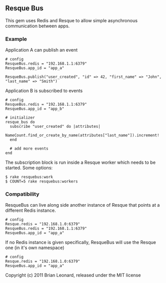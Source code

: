 ## Resque Bus

This gem uses Redis and Resque to allow simple asynchronous communication between apps.

### Example

Application A can publish an event

    # config
    ResqueBus.redis = "192.168.1.1:6379"
    ResqueBus.app_id = "app_a"

    ResqueBus.publish("user_created", "id" => 42, "first_name" => "John", "last_name" => "Smith")

Application B is subscribed to events

    # config
    ResqueBus.redis = "192.168.1.1:6379"
    ResqueBus.app_id = "app_b"
    
    # initializer
    resque_bus do
      subscribe "user_created" do |attributes|
        NameCount.find_or_create_by_name(attributes["last_name"]).increment!
      end
      
      # add more events
    end

The subscription block is run inside a Resque worker which needs to be started. Some options:

    $ rake resquebus:work
    $ COUNT=5 rake resquebus:workers

### Compatibility

ResqueBus can live along side another instance of Resque that points at a different Redis instance.
    
    # config
    Resque.redis = "192.168.1.0:6379"
    ResqueBus.redis = "192.168.1.1:6379"
    ResqueBus.app_id = "app_a"

If no Redis instance is given specifically, ResqueBus will use the Resque one (in it's own namespace)

    # config
    Resque.redis = "192.168.1.0:6379"
    ResqueBus.app_id = "app_a"
    
    


    
Copyright (c) 2011 Brian Leonard, released under the MIT license
